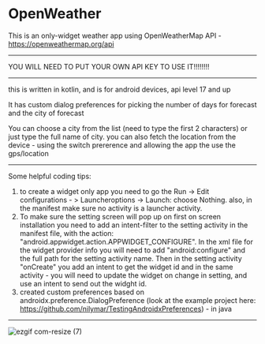 # OpenWeather

This is an only-widget weather app using OpenWeatherMap API - https://openweathermap.org/api
*****************************************************************************************************************************************
YOU WILL NEED TO PUT YOUR OWN API KEY TO USE IT!!!!!!!!
*****************************************************************************************************************************************

this is written in kotlin, and is for android devices, api level 17 and up

It has custom dialog preferences for picking the number of days for forecast and the city of forecast

You can choose a city from the list (need to type the first 2 characters) or just type the full name of city. you can also fetch the
location from the device - using the switch prererence and allowing the app the use the gps/location

-----------------------------------------------------------------------------------------------------------------------------------------
Some helpful coding tips:
1. to create a widget only app you need to go the Run -> Edit configurations - > Launcheroptions -> 
Launch: choose Nothing. also, in the manifest make sure no activity is a launcher activity.
2. To make sure the setting screen will pop up on first on screen installation you need to add an intent-filter 
to the setting activity in the manifest file, with the action: "android.appwidget.action.APPWIDGET_CONFIGURE".
In the xml file for the widget provider info you will need to add "android:configure" and the full path for the 
setting activity name. Then in the setting activity "onCreate" you add an intent to get the widget id and in the 
same activity - you will need to update the widget on change in setting, and use an intent to send out the widght id. 
3. created custom preferences based on androidx.preference.DialogPreference (look at the example project 
here: https://github.com/nilymar/TestingAndroidxPreferences) - in java
-----------------------------------------------------------------------------------------------------------------------------------------

![ezgif com-resize (7)](https://user-images.githubusercontent.com/33417968/65372427-cde47b00-dc78-11e9-82f4-5ea3f4d94bd1.gif)


